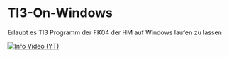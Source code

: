 # TI3-On-Windows
Erlaubt es TI3 Programm der FK04 der HM auf Windows laufen zu lassen

[![Info Video (YT)](https://img.youtube.com/vi/ukxRodQTcS4/0.jpg)](https://www.youtube.com/watch?v=ukxRodQTcS4)
